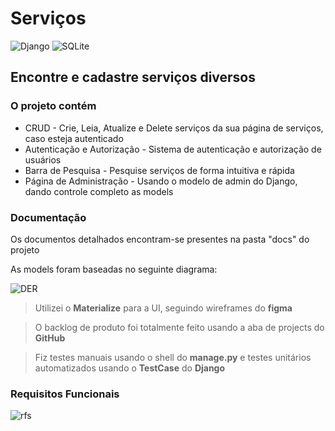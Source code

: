 # Serviços

![Django](https://img.shields.io/badge/django-%23092E20.svg?style=for-the-badge&logo=django&logoColor=white)
![SQLite](https://img.shields.io/badge/sqlite-%2307405e.svg?style=for-the-badge&logo=sqlite&logoColor=white)


## Encontre e cadastre serviços diversos

### O projeto contém

* CRUD - Crie, Leia, Atualize e Delete serviços da sua página de serviços, caso esteja autenticado
* Autenticação e Autorização - Sistema de autenticação e autorização de usuários
* Barra de Pesquisa - Pesquise serviços de forma intuitiva e rápida
* Página de Administração - Usando o modelo de admin do Django, dando controle completo as models

### Documentação

Os documentos detalhados encontram-se presentes na pasta "docs" do projeto

As models foram baseadas no seguinte diagrama:

![DER](https://user-images.githubusercontent.com/62622905/222154519-ebc311fb-3f15-4450-acae-5af2f3e82600.png)

> Utilizei o **Materialize** para a UI, seguindo wireframes do **figma**

> O backlog de produto foi totalmente feito usando a aba de projects do **GitHub**

> Fiz testes manuais usando o shell do **manage.py** e testes unitários automatizados usando o **TestCase** do **Django**

### Requisitos Funcionais

![rfs](https://user-images.githubusercontent.com/62622905/222155990-ccb5f7d8-02bb-4fdb-9722-353fb8a5fbc6.PNG)
